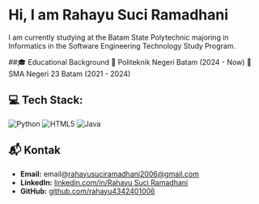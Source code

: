 # Hi, I am Rahayu Suci Ramadhani
I am currently studying at the Batam State Polytechnic majoring in Informatics in the Software Engineering Technology Study Program.

##🎓 Educational Background
📌 Politeknik Negeri Batam (2024 - Now)
📌 SMA Negeri 23 Batam (2021 - 2024)

## 💻 Tech Stack:
![Python](https://img.shields.io/badge/python-3670A0?style=for-the-badge&logo=python&logoColor=ffdd54) ![HTML5](https://img.shields.io/badge/html5-%23E34F26.svg?style=for-the-badge&logo=html5&logoColor=white) ![Java](https://img.shields.io/badge/java-%23ED8B00.svg?style=for-the-badge&logo=openjdk&logoColor=white)

## 📬 Kontak
- **Email:** email@rahayusuciramadhani2006@gmail.com
- **LinkedIn:** [linkedin.com/in/Rahayu Suci Ramadhani](https://linkedin.com/in/rahayu-suci-ramadhani)
- **GitHub:** [github.com/rahayu4342401006](https://github.com/rahayu4342401006)

